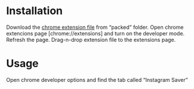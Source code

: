 # Installation

Download the [chrome extension file](/packed/instagram-saved-downloader.crx) from “packed” folder. Open chrome extencions page [chrome://extensions] and turn on the developer mode. Refresh the page. Drag-n-drop extension file to the extensions page.

# Usage

Open chrome developer options and find the tab called “Instagram Saver”
